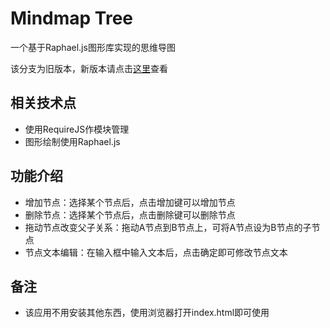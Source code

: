 # Mindmap Tree
一个基于Raphael.js图形库实现的思维导图

该分支为旧版本，新版本请点击[这里](https://github.com/RockyRen/mindmaptree/tree/master)查看

## 相关技术点
* 使用RequireJS作模块管理
* 图形绘制使用Raphael.js

## 功能介绍
* 增加节点：选择某个节点后，点击增加键可以增加节点
* 删除节点：选择某个节点后，点击删除键可以删除节点
* 拖动节点改变父子关系：拖动A节点到B节点上，可将A节点设为B节点的子节点
* 节点文本编辑：在输入框中输入文本后，点击确定即可修改节点文本

## 备注
* 该应用不用安装其他东西，使用浏览器打开index.html即可使用
